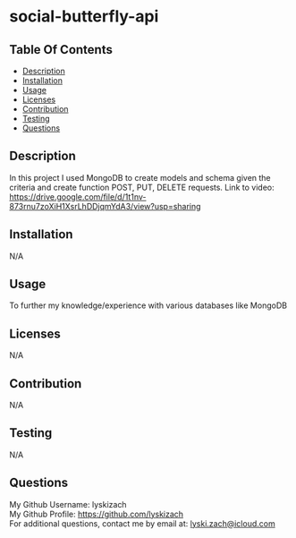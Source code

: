 # social-butterfly-api
  

  ## Table Of Contents
  - [Description](#description)
  - [Installation](#installation)
  - [Usage](#usage)
  - [Licenses](#licenses)
  - [Contribution](#contribution)
  - [Testing](#testing)
  - [Questions](#questions)

  ## Description
  In this project I used MongoDB to create models and schema given the criteria and create function POST, PUT, DELETE requests.
  Link to video: https://drive.google.com/file/d/1t1nv-873rnu7zoXiH1XsrLhDDjqmYdA3/view?usp=sharing
  

  ## Installation
  N/A

  ## Usage
  To further my knowledge/experience with various databases like MongoDB

  ## Licenses
  N/A

  ## Contribution
  N/A

  ## Testing
  N/A

  ## Questions
  My Github Username: lyskizach  
  My Github Profile: https://github.com/lyskizach  
  For additional questions, contact me by email at: lyski.zach@icloud.com  
  